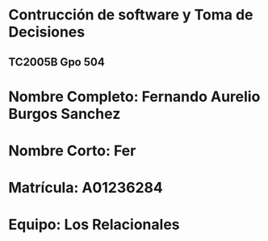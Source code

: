 # Contrucción de software y Toma de Decisiones
## TC2005B Gpo 504

# Nombre Completo: Fernando Aurelio Burgos Sanchez
# Nombre Corto: Fer
# Matrícula: A01236284
# Equipo: Los Relacionales
